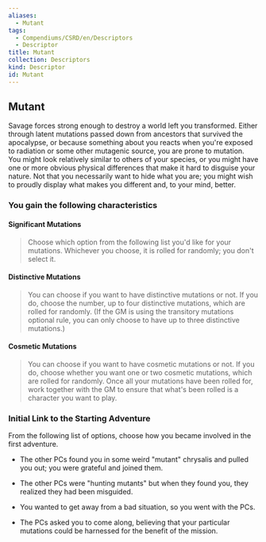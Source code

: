 ```yaml
---
aliases:
  - Mutant
tags:
  - Compendiums/CSRD/en/Descriptors
  - Descriptor
title: Mutant
collection: Descriptors
kind: Descriptor
id: Mutant
---
```

## Mutant    
Savage forces strong enough to destroy a world left you transformed. Either through latent mutations passed down from ancestors that survived the apocalypse, or because something about you reacts when you're exposed to radiation or some other mutagenic source, you are prone to mutation. You might look relatively similar to others of your species, or you might have one or more obvious physical differences that make it hard to disguise your nature. Not that you necessarily want to hide what you are; you might wish to proudly display what makes you different and, to your mind, better.  
### You gain the following characteristics    
#### Significant Mutations  
> Choose which option from the following list you'd like for your mutations. Whichever you choose, it is rolled for randomly; you don't select it.    
  
 #### Distinctive Mutations  
> You can choose if you want to have distinctive mutations or not. If you do, choose the number, up to four distinctive mutations, which are rolled for randomly. (If the GM is using the transitory mutations optional rule, you can only choose to have up to three distinctive mutations.)    
  
 #### Cosmetic Mutations  
> You can choose if you want to have cosmetic mutations or not. If you do, choose whether you want one or two cosmetic mutations, which are rolled for randomly. Once all your mutations have been rolled for, work together with the GM to ensure that what's been rolled is a character you want to play.    
  
### Initial Link to the Starting Adventure    
From the following list of options, choose how you became involved in the first adventure.    
- The other PCs found you in some weird "mutant" chrysalis and pulled you out; you were grateful and joined them.    
- The other PCs were "hunting mutants" but when they found you, they realized they had been misguided.    
- You wanted to get away from a bad situation, so you went with the PCs.    
- The PCs asked you to come along, believing that your particular mutations could be harnessed for the benefit of the mission.  
